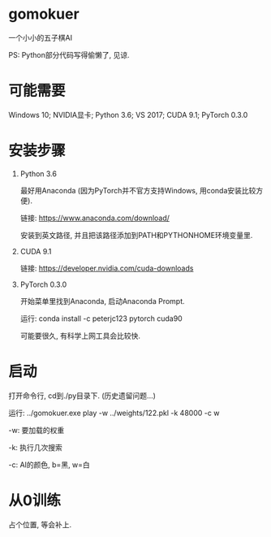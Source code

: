 # gomokuer

一个小小的五子棋AI

PS: Python部分代码写得偷懒了, 见谅.


# 可能需要

Windows 10; NVIDIA显卡; Python 3.6; VS 2017; CUDA 9.1; PyTorch 0.3.0


# 安装步骤

1. Python 3.6

    最好用Anaconda (因为PyTorch并不官方支持Windows, 用conda安装比较方便).

    链接: https://www.anaconda.com/download/

    安装到英文路径, 并且把该路径添加到PATH和PYTHONHOME环境变量里.


2. CUDA 9.1

    链接: https://developer.nvidia.com/cuda-downloads


3. PyTorch 0.3.0

    开始菜单里找到Anaconda, 启动Anaconda Prompt.

    运行: conda install -c peterjc123 pytorch cuda90

    可能要很久, 有科学上网工具会比较快.


# 启动

打开命令行, cd到./py目录下. (历史遗留问题...)

运行: ../gomokuer.exe play -w ../weights/122.pkl -k 48000 -c w

-w: 要加载的权重

-k: 执行几次搜索

-c: AI的颜色, b=黑, w=白


# 从0训练

占个位置, 等会补上.

